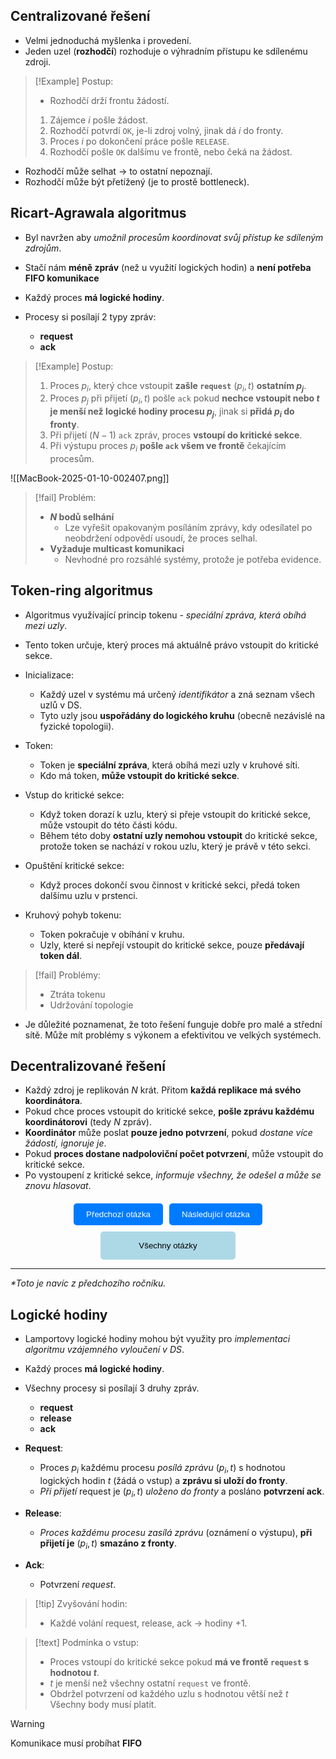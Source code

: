 ## Centralizované řešení
- Velmi jednoduchá myšlenka i provedení.
- Jeden uzel (**rozhodčí**) rozhoduje o výhradním přístupu ke sdílenému zdroji.

>[!Example] Postup:
>- Rozhodčí drží frontu žádostí.
>1. Zájemce $i$ pošle žádost.
>2. Rozhodčí potvrdí `OK`, je-li zdroj volný, jinak dá $i$ do fronty.
>3. Proces $i$ po dokončení práce pošle `RELEASE`.
>4. Rozhodčí pošle `OK` dalšímu ve frontě, nebo čeká na žádost.

- Rozhodčí může selhat $\rightarrow$ to ostatní nepoznají.
- Rozhodčí může být přetížený (je to prostě bottleneck).

## Ricart-Agrawala algoritmus
- Byl navržen aby *umožnil procesům koordinovat svůj přístup ke sdíleným zdrojům*.
- Stačí nám **méně zpráv** (než u využití logických hodin) a **není potřeba FIFO komunikace**

- Každý proces **má logické hodiny**.
- Procesy si posílají $2$ typy zpráv:
	- **request**
	- **ack**

>[!Example] Postup:
>1. Proces $p_{i}$, který chce vstoupit **zašle `request`** $(p_{i}, t)$ **ostatním $p_{j}$**.
>2. Proces $p_{j}$ při přijetí $(p_{i}, t)$ pošle `ack` pokud **nechce vstoupit nebo $t$ je menší než logické hodiny procesu $p_{j}$**, jinak si **přidá $p_{i}$ do fronty**.
>3. Při přijetí $(N-1)$ `ack` zpráv, proces **vstoupí do kritické sekce**.
>4. Při výstupu proces $p_{i}$ **pošle `ack` všem ve frontě** čekajícím procesům.

![[MacBook-2025-01-10-002407.png]]

>[!fail] Problém:
>- **$N$ bodů selhání**
>	- Lze vyřešit opakovaným posíláním zprávy, kdy odesílatel po neobdržení odpovědí usoudí, že proces selhal.
>- **Vyžaduje multicast komunikaci**
>	- Nevhodné pro rozsáhlé systémy, protože je potřeba evidence.

## Token-ring algoritmus
- Algoritmus využívající princip tokenu - *speciální zpráva, která obíhá mezi uzly*.
- Tento token určuje, který proces má aktuálně právo vstoupit do kritické sekce.

- Inicializace:
	- Každý uzel v systému má určený *identifikátor* a zná seznam všech uzlů v DS.
	- Tyto uzly jsou **uspořádány do logického kruhu** (obecně nezávislé na fyzické topologii).

- Token:
	- Token je **speciální zpráva**, která obíhá mezi uzly v kruhové síti.
	- Kdo má token, **může vstoupit do kritické sekce**.

- Vstup do kritické sekce:
	- Když token dorazí k uzlu, který si přeje vstoupit do kritické sekce, může vstoupit do této části kódu.
	- Během této doby **ostatní uzly nemohou vstoupit** do kritické sekce, protože token se nachází v rokou uzlu, který je právě v této sekci.

- Opuštění kritické sekce:
	- Když proces dokončí svou činnost v kritické sekci, předá token dalšímu uzlu v prstenci.

- Kruhový pohyb tokenu:
	- Token pokračuje v obíhání v kruhu.
	- Uzly, které si nepřejí vstoupit do kritické sekce, pouze **předávají token dál**.

>[!fail] Problémy:
>- Ztráta tokenu
>- Udržování topologie

- Je důležité poznamenat, že toto řešení funguje dobře pro malé a střední sítě. Může mít problémy s výkonem a efektivitou ve velkých systémech.

## Decentralizované řešení
- Každý zdroj je replikován $N$ krát. Přitom **každá replikace má svého koordinátora**.
- Pokud chce proces vstoupit do kritické sekce, **pošle zprávu každému koordinátorovi** (tedy $N$ zpráv).
- **Koordinátor** může poslat **pouze jedno potvrzení**, pokud *dostane více žádostí, ignoruje je*.
- Pokud **proces dostane nadpoloviční počet potvrzení**, může vstoupit do kritické sekce.
- Po vystoupení z kritické sekce, *informuje všechny, že odešel a může se znovu hlasovat*.



<div style="text-align: center; margin-top: 20px;">
    <!-- Horní tlačítka -->
    <div style="display: flex; justify-content: center; gap: 10px; margin-bottom: 10px;">
        <a href="obsidian://open?vault=SZZ-Otazky2024&file=Obor%20AINF-VS%2FPovinn%C4%9B%20voliteln%C3%A9%20p%C5%99edm%C4%9Bty%2FKoordinace%20%C4%8Dasu%20v%20DS" style="text-decoration: none;">
            <button style="padding: 10px 20px; background-color: #007BFF; color: white; border: none; border-radius: 5px; cursor: pointer;">
                Předchozí otázka
            </button>
        </a>
        <a href="obsidian://open?vault=SZZ-Otazky2024&file=Obor%20AINF-VS%2FPovinn%C4%9B%20voliteln%C3%A9%20p%C5%99edm%C4%9Bty%2FVolba%20l%C3%ADdra%20v%20DS" style="text-decoration: none;">
            <button style="padding: 10px 20px; background-color: #007BFF; color: white; border: none; border-radius: 5px; cursor: pointer;">
                Následující otázka
            </button>
        </a>
    </div>
    <!-- Spodní tlačítko -->
    <a href="obsidian://open?vault=SZZ-Otazky2024&file=Obor%20AINF-VS%2F2.%20Povinn%C4%9B%20voliteln%C3%A9%20p%C5%99edm%C4%9Bty" style="text-decoration: none;">
        <button style="padding: 15px 30px; background-color: #ADD8E6; color: black; border: none; border-radius: 5px; cursor: pointer; width: 43%;">
            Všechny otázky
        </button>
    </a>
</div>

---
*\*Toto je navíc z předchozího ročníku.*
## Logické hodiny
- Lamportovy logické hodiny mohou být využity pro *implementaci algoritmu vzájemného vyloučení v DS*.
- Každý proces **má logické hodiny**. 
- Všechny procesy si posílají 3 druhy zpráv.
	- **request**
	- **release**
	- **ack**

- **Request**:
	- Proces $p_{i}$ každému procesu *posílá zprávu* $(p_{i}, t)$ s hodnotou logických hodin $t$ (žádá o vstup) a **zprávu si uloží do fronty**.
	- *Při přijetí* request je $(p_{i}, t)$ *uloženo do fronty* a posláno **potvrzení ack**.
- **Release**:
	- *Proces každému procesu zasílá zprávu* (oznámení o výstupu), **při přijetí je** $(p_{i}, t)$ **smazáno z fronty**.
- **Ack**:
	- Potvrzení *request*.

>[!tip] Zvyšování hodin:
>- Každé volání request, release, ack $\rightarrow$ hodiny $+ 1$.

>[!text] Podmínka o vstup:
>- Proces vstoupí do kritické sekce pokud **má ve frontě `request` s hodnotou $t$**.
>- $t$ je menší než všechny ostatní `request` ve frontě.
>- Obdržel potvrzení od každého uzlu s hodnotou větší než $t$
>Všechny body musí platit.

>[!warning]
>Komunikace musí probíhat **FIFO**
